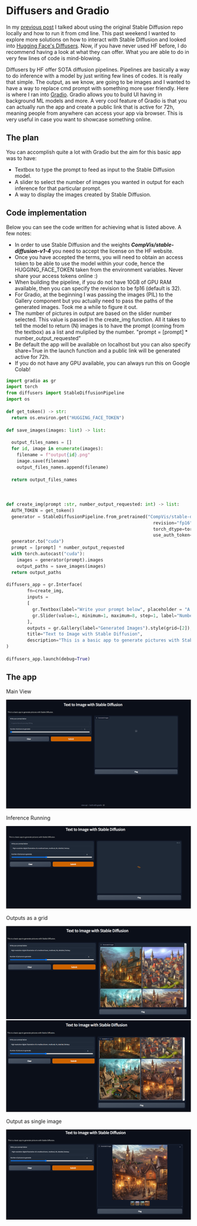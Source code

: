 # Diffusers and Gradio

In my [previous post](https://ultragorira.github.io/2022/09/19/Stable-Diffusion.html) I talked about using the original Stable Diffusion repo locally and how to run it from cmd line. This past weekend I wanted to explore more solutions on how to interact with Stable Diffusion and looked into [Hugging Face's Diffusers](https://huggingface.co/docs/diffusers/index). Now, if you have never used HF before, I do recommend having a look at what they can offer. What you are able to do in very few lines of code is mind-blowing. 

Diffusers by HF offer SOTA diffusion pipelines. Pipelines are basically a way to do inference with a model by just writing few lines of codes. It is really that simple.
The output, as we know, are going to be images and I wanted to have a way to replace cmd prompt with something more user friendly. Here is where I ran into [Gradio](https://gradio.app/). Gradio allows you to build UI having in background ML models and more. A very cool feature of Gradio is that you can actually run the app and create a public link that is active for 72h, meaning people from anywhere can access your app via browser. This is very useful in case you want to showcase something online. 

## The plan

You can accomplish quite a lot with Gradio but the aim for this basic app was to have:

- Textbox to type the prompt to feed as input to the Stable Diffusion model.
- A slider to select the number of images you wanted in output for each inference for that particular prompt.
- A way to display the images created by Stable Diffusion.

## Code implementation

Below you can see the code written for achieving what is listed above. A few notes:

- In order to use Stable Diffusion and the weights ***CompVis/stable-diffusion-v1-4*** you need to accept the license on the HF website.
- Once you have accepted the terms, you will need to obtain an access token to be able to use the model within your code, hence the HUGGING_FACE_TOKEN taken from the environment variables. Never share your access tokens online :)
- When building the pipeline, if you do not have 10GB of GPU RAM available, then you can specify the revision to be fp16 (default is 32).
- For Gradio, at the beginning I was passing the images (PIL) to the Gallery component but you actually need to pass the paths of the generated images. Took me a while to figure it out.
- The number of pictures in output are based on the slider number selected. This value is passed in the create_img function. All it takes to tell the model to return (N) images is to have the prompt (coming from the textbox) as a list and muliplied by the number. "prompt = [prompt] * number_output_requested"
- Be default the app will be available on localhost but you can also specify share=True in the launch function and a public link will be generated active for 72h.
- If you do not have any GPU available, you can always run this on Google Colab!


```python
import gradio as gr
import torch
from diffusers import StableDiffusionPipeline
import os

def get_token() -> str:
  return os.environ.get("HUGGING_FACE_TOKEN") 

def save_images(images: list) -> list:

  output_files_names = []
  for id, image in enumerate(images):
    filename = f"output{id}.png"
    image.save(filename)
    output_files_names.append(filename)
    
  return output_files_names



def create_img(prompt :str, number_output_requested: int) -> list:
  AUTH_TOKEN = get_token()
  generator = StableDiffusionPipeline.from_pretrained("CompVis/stable-diffusion-v1-4", 
                                                        revision="fp16", 
                                                        torch_dtype=torch.float16, 
                                                        use_auth_token=AUTH_TOKEN)
  generator.to("cuda")
  prompt = [prompt] * number_output_requested
  with torch.autocast("cuda"):
    images = generator(prompt).images
    output_paths = save_images(images)
  return output_paths

diffusers_app = gr.Interface(
        fn=create_img,
        inputs =
        [
          gr.Textbox(label="Write your prompt below", placeholder = "A squirrel bench pressing 200 kg"),
          gr.Slider(value=1, minimum=1, maximum=8, step=1, label="Number of pictures to generate")
        ],
        outputs = gr.Gallery(label="Generated Images").style(grid=[2]),
        title="Text to Image with Stable Diffusion",
        description="This is a basic app to generate pictures with Stable Diffusion."
) 

diffusers_app.launch(debug=True)
```


## The app

Main View 

![MainView](/images/Gradio/App_Main.PNG)

Inference Running

![Inference](/images/Gradio/App_Running.PNG)

Outputs as a grid

![Output1](/images/Gradio/App_Output1.PNG)
![Output2](/images/Gradio/App_Output2.PNG)

Output as single image

![Output3](/images/Gradio/App_Output_Single.PNG)

